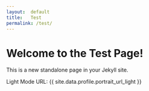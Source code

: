 ```yaml
---
layout:  default
title:   Test
permalink: /test/
---
```


# Welcome to the Test Page!
This is a new standalone page in your Jekyll site.


<p>Light Mode URL: {{ site.data.profile.portrait_url_light }}</p>
